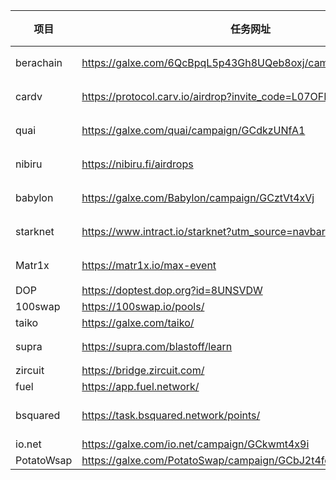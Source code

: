 | 项目     | 任务网址      | 官方推特或者其余相关地址 | 融资情况 |
|----------|----------|----------|---------|
|   berachain   |   https://galxe.com/6QcBpqL5p43Gh8UQeb8oxj/campaign/GCohYt4gsX   |   https://twitter.com/berachain|千万级别   |
|   cardv   |   https://protocol.carv.io/airdrop?invite_code=L07OFF   |   https://twitter.com/carv_official   |百万级别|
|   quai    |   https://galxe.com/quai/campaign/GCdkzUNfA1| https://twitter.com/QuaiNetwork|百万级别|
|   nibiru  |https://nibiru.fi/airdrops| https://twitter.com/NibiruChain|百万级别|
|   babylon |https://galxe.com/Babylon/campaign/GCztVt4xVj| https://twitter.com/babylon_chain|百万级别|
|starknet |https://www.intract.io/starknet?utm_source=navbar|https://twitter.com/Starknet|亿美元|
|Matr1x| https://matr1x.io/max-event | https://twitter.com/Matr1xOfficial|不清楚|
|DOP|https://doptest.dop.org?id=8UNSVDW|https://twitter.com/dop_org|
|100swap |https://100swap.io/pools/|https://testnet.inbrc.org/|
|taiko|https://galxe.com/taiko/|https://twitter.com/taikoxyz
|supra|https://supra.com/blastoff/learn||2000万刀|
|zircuit|https://bridge.zircuit.com/
|fuel|https://app.fuel.network/ |
|bsquared|https://task.bsquared.network/points/|https://medium.com/@shoebill.finance/shoebill-b%C2%B2-bsquared-odyssey-guide-5557518e3faf
|io.net|https://galxe.com/io.net/campaign/GCkwmt4x9i
| PotatoWsap| https://galxe.com/PotatoSwap/campaign/GCbJ2t4fqP



